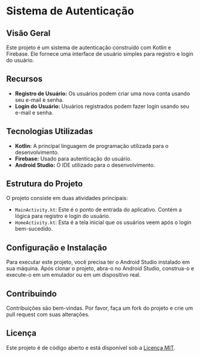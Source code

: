 # Sistema de Autenticação

## Visão Geral
Este projeto é um sistema de autenticação construído com Kotlin e Firebase. Ele fornece uma interface de usuário simples para registro e login do usuário.

## Recursos
- **Registro de Usuário:** Os usuários podem criar uma nova conta usando seu e-mail e senha.
- **Login do Usuário:** Usuários registrados podem fazer login usando seu e-mail e senha.

## Tecnologias Utilizadas
- **Kotlin:** A principal linguagem de programação utilizada para o desenvolvimento.
- **Firebase:** Usado para autenticação do usuário.
- **Android Studio:** O IDE utilizado para o desenvolvimento.

## Estrutura do Projeto
O projeto consiste em duas atividades principais:

- `MainActivity.kt`: Este é o ponto de entrada do aplicativo. Contém a lógica para registro e login do usuário.
- `HomeActivity.kt`: Esta é a tela inicial que os usuários veem após o login bem-sucedido.

## Configuração e Instalação
Para executar este projeto, você precisa ter o Android Studio instalado em sua máquina. Após clonar o projeto, abra-o no Android Studio, construa-o e execute-o em um emulador ou em um dispositivo real.

## Contribuindo
Contribuições são bem-vindas. Por favor, faça um fork do projeto e crie um pull request com suas alterações.

## Licença
Este projeto é de código aberto e está disponível sob a [Licença MIT](LICENSE).
